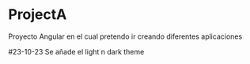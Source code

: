 # ProjectA
Proyecto Angular en el cual pretendo ir creando diferentes aplicaciones

#23-10-23
Se añade el light n dark theme